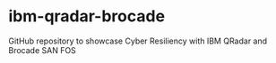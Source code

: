 # ibm-qradar-brocade
GitHub repository to showcase Cyber Resiliency with IBM QRadar and Brocade SAN FOS
